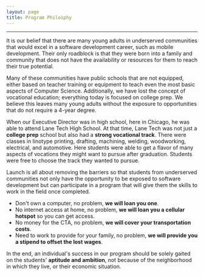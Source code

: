 ```yaml
---
layout: page
title: Program Philosphy
---
```


---
It is our belief that there are many young adults in underserved communities that would excel in a software development career, such as mobile development. Their only roadblock is that they were born into a family and community that does not have the availability or resources for them to reach their true potential.

Many of these communities have public schools that are not equipped, either based on teacher training or equipment to teach even the most basic aspects of Computer Science. Additionally, we have lost the concept of vocational education; everything today is focused on college prep. We believe this leaves many young adults without the exposure to opportunities that do not require a 4-year degree.

When our Executive Director was in high school, here in Chicago, he was able to attend Lane Tech High School. At that time, Lane Tech was not just a **college prep** school but also had a **strong vocational track**. There were classes in linotype printing, drafting, machining, welding, woodworking, electrical, and automotive. Here students were able to get a flavor of many aspects of vocations they might want to pursue after graduation. Students were free to choose the track they wanted to pursue.

Launch is all about removing the barriers so that students from underserved communities not only have the opportunity to be exposed to software development but can participate in a program that will give them the skills to work in the field once completed.

* Don't own a computer, no problem, **we will loan you one**.
* No internet access at home, no problem, **we will loan you a cellular hotspot** so you can get access.
* No money for the CTA, no problem, **we will cover your transportation costs**.
* Need to work to provide for your family, no problem, **we will provide you a stipend to offset the lost wages**.

In the end, an individual's success in our program should be solely gaited on the students' **aptitude and ambition**, not because of the neighborhood in which they live, or their economic situation.
